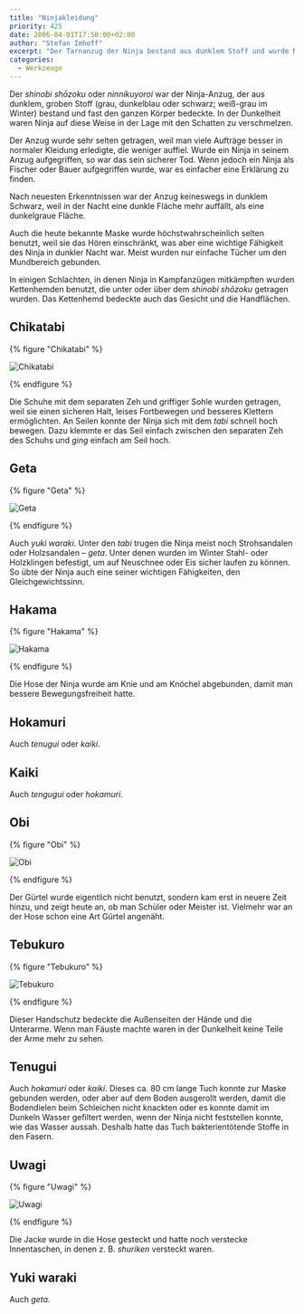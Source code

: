 ```yaml
---
title: "Ninjakleidung"
priority: 425
date: 2006-04-01T17:50:00+02:00
author: "Stefan Imhoff"
excerpt: "Der Tarnanzug der Ninja bestand aus dunklem Stoff und wurde Nachts zur Tarnung eingesetzt, im Winter bestand er aus grau-weißem Stoff. Alle Bestandteile hatten eine spezielle Funktion und waren für den Einsatz von großer Bedeutung."
categories:
  - Werkzeuge
---
```


Der _shinobi shōzoku_ oder _ninnikuyoroi_ war der Ninja-Anzug, der aus dunklem, groben Stoff (grau, dunkelblau oder schwarz; weiß-grau im Winter) bestand und fast den ganzen Körper bedeckte. In der Dunkelheit waren Ninja auf diese Weise in der Lage mit den Schatten zu verschmelzen.

Der Anzug wurde sehr selten getragen, weil man viele Aufträge besser in normaler Kleidung erledigte, die weniger auffiel. Wurde ein Ninja in seinem Anzug aufgegriffen, so war das sein sicherer Tod. Wenn jedoch ein Ninja als Fischer oder Bauer aufgegriffen wurde, war es einfacher eine Erklärung zu finden.

Nach neuesten Erkenntnissen war der Anzug keineswegs in dunklem Schwarz, weil in der Nacht eine dunkle Fläche mehr auffällt, als eine dunkelgraue Fläche.

Auch die heute bekannte Maske wurde höchstwahrscheinlich selten benutzt, weil sie das Hören einschränkt, was aber eine wichtige Fähigkeit des Ninja in dunkler Nacht war. Meist wurden nur einfache Tücher um den Mundbereich gebunden.

In einigen Schlachten, in denen Ninja in Kampfanzügen mitkämpften wurden Kettenhemden benutzt, die unter oder über dem _shinobi shōzoku_ getragen wurden. Das Kettenhemd bedeckte auch das Gesicht und die Handflächen.

## Chikatabi

{% figure "Chikatabi" %}

![Chikatabi](/assets/images/book/werkzeuge-tabi.jpg)

{% endfigure %}

Die Schuhe mit dem separaten Zeh und griffiger Sohle wurden getragen, weil sie einen sicheren Halt, leises Fortbewegen und besseres Klettern ermöglichten. An Seilen konnte der Ninja sich mit dem _tabi_ schnell hoch bewegen. Dazu klemmte er das Seil einfach zwischen den separaten Zeh des Schuhs und _ging_ einfach am Seil hoch.

## Geta

{% figure "Geta" %}

![Geta](/assets/images/book/werkzeuge-geta.jpg)

{% endfigure %}

Auch _yuki waraki_. Unter den _tabi_ trugen die Ninja meist noch Strohsandalen oder Holzsandalen – _geta_. Unter denen wurden im Winter Stahl- oder Holzklingen befestigt, um auf Neuschnee oder Eis sicher laufen zu können. So übte der Ninja auch eine seiner wichtigen Fähigkeiten, den Gleichgewichtssinn.

## Hakama

{% figure "Hakama" %}

![Hakama](/assets/images/book/werkzeuge-hakama.jpg)

{% endfigure %}

Die Hose der Ninja wurde am Knie und am Knöchel abgebunden, damit man bessere Bewegungsfreiheit hatte.

## Hokamuri

Auch _tenugui_ oder _kaiki_.

## Kaiki

Auch _tengugui_ oder _hokamuri_.

## Obi

{% figure "Obi" %}

![Obi](/assets/images/book/werkzeuge-obi.jpg)

{% endfigure %}

Der Gürtel wurde eigentlich nicht benutzt, sondern kam erst in neuere Zeit hinzu, und zeigt heute an, ob man Schüler oder Meister ist. Vielmehr war an der Hose schon eine Art Gürtel angenäht.

## Tebukuro

{% figure "Tebukuro" %}

![Tebukuro](/assets/images/book/werkzeuge-tebukuro.jpg)

{% endfigure %}

Dieser Handschutz bedeckte die Außenseiten der Hände und die Unterarme. Wenn man Fäuste machte waren in der Dunkelheit keine Teile der Arme mehr zu sehen.

## Tenugui

Auch _hokamuri_ oder _kaiki_. Dieses ca. 80 cm lange Tuch konnte zur Maske gebunden werden, oder aber auf dem Boden ausgerollt werden, damit die Bodendielen beim Schleichen nicht knackten oder es konnte damit im Dunkeln Wasser gefiltert werden, wenn der Ninja nicht feststellen konnte, wie das Wasser aussah. Deshalb hatte das Tuch bakterientötende Stoffe in den Fasern.

## Uwagi

{% figure "Uwagi" %}

![Uwagi](/assets/images/book/werkzeuge-uwagi.jpg)

{% endfigure %}

Die Jacke wurde in die Hose gesteckt und hatte noch verstecke Innentaschen, in denen z. B. _shuriken_ versteckt waren.

## Yuki waraki

Auch _geta_.
